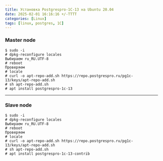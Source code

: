 ```yaml
---
title: Установка Postgrespro-1C-13 на Ubuntu 20.04
date: 2025-02-01 16:16:16 +/-TTTT
categories: [Linux]
tags: [linux, postgres, 1C]
---
```

<!--excerpt-->
### Master node
    $ sudo -i
    # dpkg-reconfigure locales
    Выбираем ru_RU.UTF-8
    # reboot
    Проверяем
    # locale
    # curl -o apt-repo-add.sh https://repo.postgrespro.ru/pg1c-13/keys/apt-repo-add.sh
    # sh apt-repo-add.sh
    # apt install postgrespro-1c-13

---

### Slave node
    $ sudo -i
    # dpkg-reconfigure locales
    Выбираем ru_RU.UTF-8
    # reboot
    Проверяем
    # locale
    # curl -o apt-repo-add.sh https://repo.postgrespro.ru/pg1c-13/keys/apt-repo-add.sh
    # sh apt-repo-add.sh
    # apt install postgrespro-1c-13-contrib

